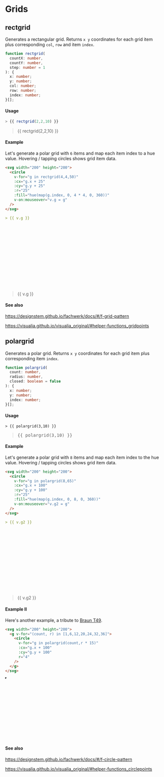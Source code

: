 # Grids

## rectgrid

Generates a rectangular grid. Returns `x y` coordinates for each grid item plus corresponding `col`, `row` and item `index`.

```ts
function rectgrid(
  countX: number,
  countY: number,
  step: number = 1
): {
  x: number;
  y: number;
  col: number;
  row: number;
  index: number;
}[];
```

#### Usage

```ts
> {{ rectgrid(2,2,10) }}
```

<blockquote style="white-space: pre">{{ rectgrid(2,2,10) }}</blockquote>

#### Example

Let's generate a polar grid with `6` items and map each item index to a hue value. Hovering / tapping circles shows grid item data.

```md
<svg width="200" height="200">
  <circle
    v-for="g in rectgrid(4,4,50)"
    :cx="g.x + 25"
    :cy="g.y + 25"
    :r="25"
    :fill="hue(map(g.index, 0, 4 * 4, 0, 360))"
    v-on:mouseover="v.g = g"
  />
</svg>

> {{ v.g }}
```

<svg width="200" height="200">
  <circle
    v-for="g in rectgrid(4,4,50)"
    :cx="g.x + 25"
    :cy="g.y + 25"
    :r="25"
    :fill="hue(map(g.index, 0, 4 * 4, 0, 360))"
    v-on:mouseover="v.g = g"
  />
</svg>

> {{ v.g }}

#### See also

https://designstem.github.io/fachwerk/docs/#/f-grid-pattern

https://visualia.github.io/visualia_original/#helper-functions_gridpoints

## polargrid

Generates a polar grid. Returns `x y` coordinates for each grid item plus corresponding item `index`.

```ts
function polargrid(
  count: number,
  radius: number,
  closed: boolean = false
): {
  x: number;
  y: number;
  index: number;
}[];
```

#### Usage

```
> {{ polargrid(3,10) }}
```

> <pre>{{ polargrid(3,10) }}</pre>

#### Example

Let's generate a polar grid with `8` items and map each item index to the hue value. Hovering / tapping circles shows grid item data.

```md
<svg width="200" height="200">
  <circle
    v-for="g in polargrid(8,65)"
    :cx="g.x + 100"
    :cy="g.y + 100"
    :r="25"
    :fill="hue(map(g.index, 0, 8, 0, 360))"
    v-on:mouseover="v.g2 = g"
  />
</svg>

> {{ v.g2 }}
```

<svg width="200" height="200">
  <circle
    v-for="g in polargrid(8,65)"
    :cx="g.x + 100"
    :cy="g.y + 100"
    :r="25"
    :fill="hue(map(g.index, 0, 8, 0, 360))"
    v-on:mouseover="v.g2 = g"
  />
</svg>

> {{ v.g2 }}

#### Example II

Here's another example, a tribute to [Braun T49](https://graphicdesign.stackexchange.com/questions/113981/is-there-a-specific-name-for-a-concentric-dots-pattern-in-a-circle).

```md
<svg width="200" height="200">
  <g v-for="(count, r) in [1,6,12,20,24,32,36]">
    <circle
      v-for="g in polargrid(count,r * 15)"
      :cx="g.x + 100"
      :cy="g.y + 100"
      r="4"
    />
  </g>
</svg>
```

<svg width="200" height="200">
  <g v-for="(count, r) in [1,6,12,20,24,32,36]">
    <circle
      v-for="g in polargrid(count,r * 15)"
      :cx="g.x + 100"
      :cy="g.y + 100"
      r="4"
    />
  </g>
</svg>

#### See also

https://designstem.github.io/fachwerk/docs/#/f-circle-pattern

https://visualia.github.io/visualia_original/#helper-functions_circlepoints
